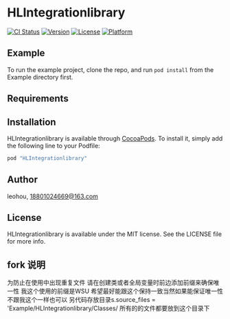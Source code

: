 # HLIntegrationlibrary

[![CI Status](http://img.shields.io/travis/leohou/HLIntegrationlibrary.svg?style=flat)](https://travis-ci.org/leohou/HLIntegrationlibrary)
[![Version](https://img.shields.io/cocoapods/v/HLIntegrationlibrary.svg?style=flat)](http://cocoapods.org/pods/HLIntegrationlibrary)
[![License](https://img.shields.io/cocoapods/l/HLIntegrationlibrary.svg?style=flat)](http://cocoapods.org/pods/HLIntegrationlibrary)
[![Platform](https://img.shields.io/cocoapods/p/HLIntegrationlibrary.svg?style=flat)](http://cocoapods.org/pods/HLIntegrationlibrary)

## Example

To run the example project, clone the repo, and run `pod install` from the Example directory first.

## Requirements

## Installation

HLIntegrationlibrary is available through [CocoaPods](http://cocoapods.org). To install
it, simply add the following line to your Podfile:

```ruby
pod "HLIntegrationlibrary"
```

## Author

leohou, 18801024669@163.com

## License

HLIntegrationlibrary is available under the MIT license. See the LICENSE file for more info.

## fork 说明
为防止在使用中出现重复文件 请在创建类或者全局变量时前边添加前缀来确保唯一性 我这个使用的前缀是WSU 希望最好能跟这个保持一致当然如果能保证唯一性不跟我这个一样也可以 另代码存放目录s.source_files = 'Example/HLIntegrationlibrary/Classes/ 所有的的文件都要放到这个目录下




